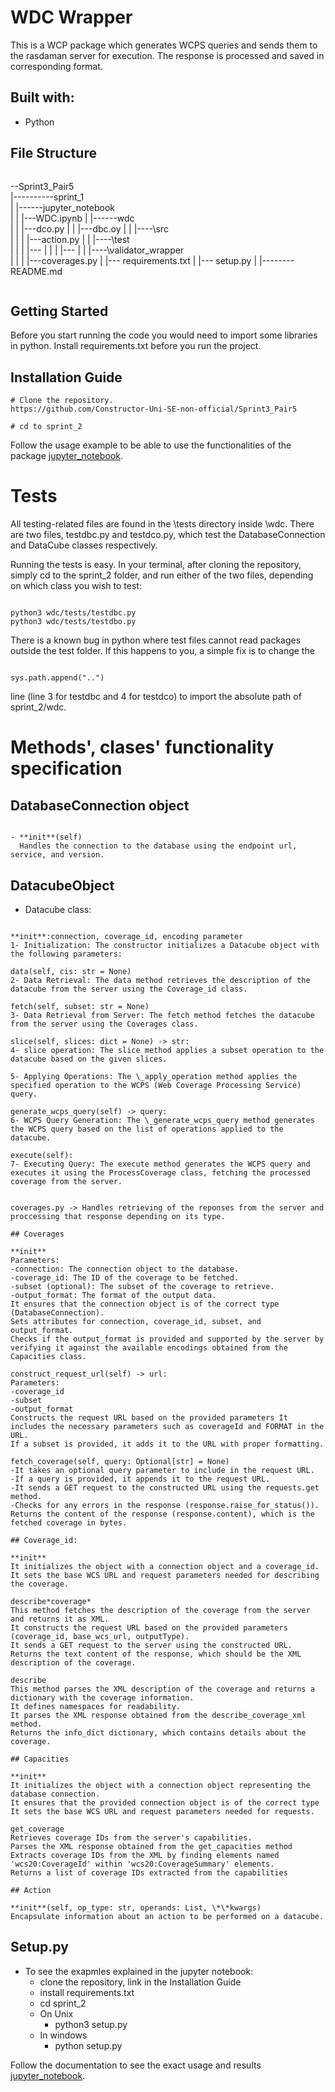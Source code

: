 
# WDC Wrapper

This is a WCP package which generates WCPS queries and sends them to the rasdaman server for execution.
The response is processed and saved in corresponding format.

## Built with:

- Python

## File Structure

```

```
\--Sprint3_Pair5\
|--------\--sprint_1\
|         |----\--jupyter_notebook\
|         |     |---WDC.ipynb
|         |----\--wdc\
|         |     |---dco.py
|         |     |---dbc.oy
|         |     |----\src\
|         |     |     |---action.py
|         |     |----\test\
|         |     |     |---
|         |     |     |---
|         |     |----\validator_wrapper\
|         |     |     |---coverages.py
|         |--- requirements.txt
|         |--- setup.py
|         |-------- README.md
```

```

## Getting Started

Before you start running the code you would need to import some libraries in python. Install requirements.txt before you run the project.

## Installation Guide

    # Clone the repository.
    https://github.com/Constructor-Uni-SE-non-official/Sprint3_Pair5

    # cd to sprint_2

Follow the usage example to be able to use the functionalities of the package [jupyter_notebook][1].

[1]: https://github.com/Constructor-Uni-SE-non-official/Sprint3_Pair5/blob/main/sprint_1/jupyter_notebook/WDC.ipynb "jupyter_notebook"

# Tests

All testing-related files are found in the \tests directory inside \wdc. There are two files, testdbc.py and testdco.py, which test the DatabaseConnection and DataCube classes respectively.

Running the tests is easy. In your terminal, after cloning the repository, simply cd to the sprint_2 folder, and run either of the two files, depending on which class you wish to test:

```

python3 wdc/tests/testdbc.py
python3 wdc/tests/testdbo.py

```

There is a known bug in python where test files cannot read packages outside the test folder. If this happens to you, a simple fix is to change the

```

sys.path.append("..")

```

line (line 3 for testdbc and 4 for testdco) to import the absolute path of sprint_2/wdc.

# Methods', clases' functionality specification

## DatabaseConnection object

```

- **init**(self)
  Handles the connection to the database using the endpoint url, service, and version.

```

## DatacubeObject

- Datacube class:

```

**init**:connection, coverage_id, encoding parameter
1- Initialization: The constructor initializes a Datacube object with the following parameters:

data(self, cis: str = None)
2- Data Retrieval: The data method retrieves the description of the datacube from the server using the Coverage_id class.

fetch(self, subset: str = None)
3- Data Retrieval from Server: The fetch method fetches the datacube from the server using the Coverages class.

slice(self, slices: dict = None) -> str:
4- slice operation: The slice method applies a subset operation to the datacube based on the given slices.

5- Applying Operations: The \_apply_operation method applies the specified operation to the WCPS (Web Coverage Processing Service) query.

generate_wcps_query(self) -> query:
6- WCPS Query Generation: The \_generate_wcps_query method generates the WCPS query based on the list of operations applied to the datacube.

execute(self):
7- Executing Query: The execute method generates the WCPS query and executes it using the ProcessCoverage class, fetching the processed coverage from the server.

```

```

coverages.py -> Handles retrieving of the reponses from the server and proccessing that response depending on its type.

## Coverages

**init**
Parameters:
-connection: The connection object to the database.
-coverage_id: The ID of the coverage to be fetched.
-subset (optional): The subset of the coverage to retrieve.
-output_format: The format of the output data.
It ensures that the connection object is of the correct type (DatabaseConnection).
Sets attributes for connection, coverage_id, subset, and output_format.
Checks if the output_format is provided and supported by the server by verifying it against the available encodings obtained from the Capacities class.

construct_request_url(self) -> url:
Parameters:
-coverage_id
-subset
-output_format
Constructs the request URL based on the provided parameters It includes the necessary parameters such as coverageId and FORMAT in the URL.
If a subset is provided, it adds it to the URL with proper formatting.

fetch_coverage(self, query: Optional[str] = None)
-It takes an optional query parameter to include in the request URL.
-If a query is provided, it appends it to the request URL.
-It sends a GET request to the constructed URL using the requests.get method.
-Checks for any errors in the response (response.raise_for_status()).
Returns the content of the response (response.content), which is the fetched coverage in bytes.

## Coverage_id:

**init**
It initializes the object with a connection object and a coverage_id.
It sets the base WCS URL and request parameters needed for describing the coverage.

describe*coverage*
This method fetches the description of the coverage from the server and returns it as XML.
It constructs the request URL based on the provided parameters (coverage_id, base_wcs_url, outputType).
It sends a GET request to the server using the constructed URL.
Returns the text content of the response, which should be the XML description of the coverage.

describe
This method parses the XML description of the coverage and returns a dictionary with the coverage information.
It defines namespaces for readability.
It parses the XML response obtained from the describe_coverage_xml method.
Returns the info_dict dictionary, which contains details about the coverage.

## Capacities

**init**
It initializes the object with a connection object representing the database connection.
It ensures that the provided connection object is of the correct type
It sets the base WCS URL and request parameters needed for requests.

get_coverage
Retrieves coverage IDs from the server's capabilities.
Parses the XML response obtained from the get_capacities method
Extracts coverage IDs from the XML by finding elements named 'wcs20:CoverageId' within 'wcs20:CoverageSummary' elements.
Returns a list of coverage IDs extracted from the capabilities

## Action

**init**(self, op_type: str, operands: List, \*\*kwargs)
Encapsulate information about an action to be performed on a datacube.

```

## Setup.py

- To see the exapmles explained in the jupyter notebook:
  - clone the repository, link in the Installation Guide
  - install requirements.txt
  - cd sprint_2
  - On Unix
    - python3 setup.py
  - In windows
    - python setup.py

Follow the documentation to see the exact usage and results [jupyter_notebook][1].

[1]:https://github.com/Constructor-Uni-SE-non-official/Sprint3_Pair4/blob/main/sprint_1/jupyter_notebook/WDC.ipynb "jupyter_notebook"
```
